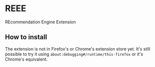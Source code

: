 REEE
===

REcommendation Engine Extension

How to install
---

The extension is not in Firefox's or Chrome's extension store yet.
It's still possible to try it using `about:debugging#/runtime/this-firefox` or it's Chrome's equivalent.
